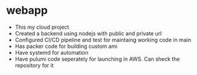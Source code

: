 # webapp

- This my cloud project
- Created a backend using nodejs with public and private url
- Configured CI/CD pipeline and test for maintaing working code in main
- Has packer code for building custom ami
- Have systemd for automation
- Have pulumi code seperately for launching in AWS. Can sheck the repository for it
